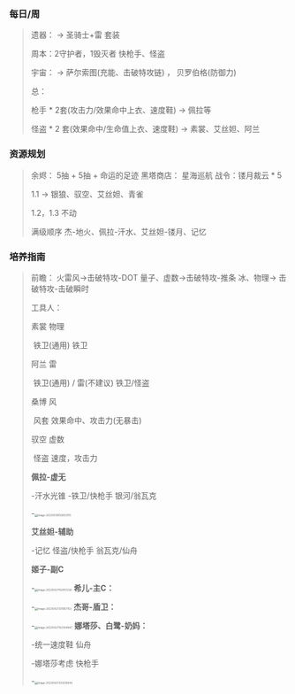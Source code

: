### 每日/周

> 遗器： ->   圣骑士+雷  套装
>
> 周本：2守护者，1毁灭者   快枪手、怪盗
>
> 宇宙： -> 萨尔索图(充能、击破特攻链) ， 贝罗伯格(防御力)
>
> 总： 
>
> 枪手 * 2套(攻击力/效果命中上衣、速度鞋) -> 佩拉等
>
> 怪盗 \* 2 套(效果命中/生命值上衣、速度鞋) -> 素裳、艾丝妲、阿兰
>
### 资源规划

> 余烬： 5抽 + 5抽 + 命运的足迹     黑塔商店： 星海巡航      战令：镂月裁云 * 5
>
> 1.1 -> 银狼、驭空、艾丝妲、青雀
>
> 1.2，1.3 不动
>
> 满级顺序 杰-地火、佩拉-汗水、艾丝妲-镂月、记忆
>
### 培养指南

> 前瞻： 火雷风->击破特攻-DOT      量子、虚数->击破特攻-推条      冰、物理-> 击破特攻-击破瞬时
>
> 工具人：
>
> 素裳 物理
>
> ​	铁卫(通用)    铁卫
>
> 阿兰 雷
>
> ​	铁卫(通用) / 雷(不建议)    铁卫/怪盗
>
> 桑博 风 
>
> ​	风套  效果命中、攻击力(无暴击)
>
> 驭空 虚数
>
> ​	怪盗    速度，攻击力
>
> **佩拉-虚无**
>
> -汗水光锥    -铁卫/快枪手   银河/翁瓦克
>
> -<img src="https://scm-imagehost-public-1301181944.cos.ap-chengdu.myqcloud.com/img/image-20230516150653015.png" alt="image-20230516150653015" style="zoom:33%;" />
>
> **艾丝妲-辅助**
>
> -记忆 怪盗/快枪手  翁瓦克/仙舟
>
> **姬子-副C**
>
> -<img src="https://scm-imagehost-public-1301181944.cos.ap-chengdu.myqcloud.com/img/image-20230427192917238.png" alt="image-20230427192917238" style="zoom:33%;" />
> **希儿-主C：**
>
> -<img src="https://scm-imagehost-public-1301181944.cos.ap-chengdu.myqcloud.com/img/image-20230427201957153.png" alt="image-20230427201957153" style="zoom:33%;" />
> **杰哥-盾卫：**
>
> -<img src="https://scm-imagehost-public-1301181944.cos.ap-chengdu.myqcloud.com/img/image-20230427193304847.png" alt="image-20230427193304847" style="zoom:33%;" />
> **娜塔莎、白鹭-奶妈：**
>
> -统一速度鞋   仙舟
>
> -娜塔莎考虑 快枪手
>
> -<img src="https://scm-imagehost-public-1301181944.cos.ap-chengdu.myqcloud.com/img/image-20230427202510644.png" alt="image-20230427202510644" style="zoom:33%;" />

